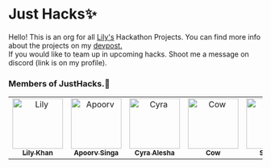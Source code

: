 # Just Hacks✨

Hello! This is an org for all [Lily's](https://github.com/Lilykhan786) Hackathon Projects. You can find more info about the projects on my [devpost.](https://devpost.com/lilykhan) <br>
If you would like to team up in upcoming hacks. Shoot me a message on discord (link is on my profile).

### Members of JustHacks.💙
<table>
  <tr>
    <td align="center"><a href="https://github.com/lilykhan786">
    <img src="https://avatars1.githubusercontent.com/u/47777673?s=460&u=b5531e40e1b9a31078e024f861116678fecaa826&v=4" width="100px;" alt="Lily"/><br />
    <sub><b>Lily Khan</b></sub></a></td>
    <td align="center"><a href="https://github.com/apoorvsingal">
    <img src="https://avatars.githubusercontent.com/u/46374098?v=4" width="100px;" alt="Apoorv"/><br />
    <sub><b>Apoorv Singa</b></sub></a></td>
    <td align="center"><a href="https://github.com/cyraalesha">
    <img src="https://challengepost-s3-challengepost.netdna-ssl.com/photos/production/user_photos/001/605/377/datas/profile.png" width="100px;" alt="Cyra"/><br />
    <sub><b>Cyra Alesha</b></sub></a></td>
    <td align="center"><a href="https://github.com/SilentElapid">
    <img src="https://avatars.githubusercontent.com/u/69002970?v=4" width="100px;" alt="Cow"/><br />
    <sub><b>Cow</b></sub></a></td>
    <td align="center"><a href="https://github.com/sugarfi">
    <img src="https://avatars.githubusercontent.com/u/45051954?v=4" width="100px;" alt="Sugarfi"/><br />
    <sub><b>Sugarfi</b></sub></a></td>
    <td align="center"><a href="https://github.com/yashguptaz">
    <img src="https://avatars.githubusercontent.com/u/36479718?v=4" width="100px;" alt="Yash"/><br />
    <sub><b>Yash</b></sub></a></td>
    <td align="center"><a href="https://github.com/Amola101">
    <img src="https://challengepost-s3-challengepost.netdna-ssl.com/photos/production/user_photos/001/362/551/datas/profile.jpeg" width="100px;" alt="Amelia"/><br />
    <sub><b>Amelia Catala</b></sub></a></td>
    <td align="center"><a href="https://github.com/shs-coder23">
    <img src="https://media.discordapp.net/attachments/857709079714594826/867366501463228436/SHSS.jpg" width="100px;" alt="Harini"/><br />
    <sub><b>Harini Sri S</b></sub></a></td>
  </tr>
</table>
